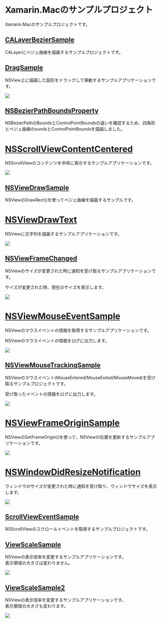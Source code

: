 # Xamarin.Macのサンプルプロジェクト

Xamarin.Macのサンプルプロジェクトです。

## [CALayerBezierSample](CALayerBezierSample/README.md)

CALayerにベジェ曲線を描画するサンプルプロジェクトです。

## [DragSample](DragSample/README.md)

NSView上に描画した図形をドラッグして移動するサンプルアプリケーションです。

![](DragSample/DragSample.gif)

## [NSBezierPathBoundsProperty](NSBezierPathBoundsProperty/README.md)

NSBezierPathのBoundsとControlPointBoundsの違いを確認するため、四角形とベジェ曲線のoundsとControlPointBoundsを描画しました。

# [NSScrollViewContentCentered](NSScrollViewContentCentered/README.md)

NSScrollViewのコンテンツを中央に表示するサンプルアプリケーションです。

![](NSScrollViewContentCentered/NSScrollViewContentCentered.gif)

## [NSViewDrawSample](NSViewDrawSample/README.md)

NSViewのDrawRect()を使ってベジェ曲線を描画するサンプルです。

# [NSViewDrawText](NSViewDrawText/README.md)

NSViewに文字列を描画するサンプルアプリケーションです。

![](NSViewDrawText/NSViewDrawText.png)

## [NSViewFrameChanged](NSViewFrameChanged/README.md)

NSViewのサイズが変更された時に通知を受け取るサンプルアプリケーションです。

サイズが変更された時、現在のサイズを表示します。

![](NSViewFrameChanged/NSViewFrameChanged.gif)

# [NSViewMouseEventSample](NSViewMouseEventSample/README.md)

NSViewのマウスイベントの情報を取得するサンプルアプリケーションです。

NSViewのマウスイベントの情報をログに出力します。

![](NSViewMouseEventSample/NSViewMouseEventSample.gif)

## [NSViewMouseTrackingSample](NSViewMouseTrackingSample/README.md)

NSViewのマウスイベント(MouseEntered/MouseExited/MouseMoved)を受け取るサンプルプロジェクトです。

受け取ったイベントの情報をログに出力します。

![](NSViewMouseTrackingSample/NSViewMouseTrackingSample.gif)

# [NSViewFrameOriginSample](NSViewFrameOriginSample/README.md)

NSViewのSetFrameOrigin()を使って、NSViewの位置を更新するサンプルアプリケーションです。

![](NSViewFrameOriginSample/NSViewFrameOriginSample.gif)

# [NSWindowDidResizeNotification](NSWindowDidResizeNotification/README.md)

ウィンドウのサイズが変更された時に通知を受け取り、ウィンドウサイズを表示します。

![](NSWindowDidResizeNotification/NSWindowDidResizeNotification.gif)

## [ScrollViewEventSample](ScrollViewEventSample/README.md)

NSScrollViewのスクロールイベントを取得するサンプルプロジェクトです。

## [ViewScaleSample](ViewScaleSample/README.md)

NSViewの表示倍率を変更するサンプルアプリケーションです。  
表示領域の大きさは変わりません。

![](ViewScaleSample/ViewScaleSample.gif)


## [ViewScaleSample2](ViewScaleSample2/README.md)

NSViewの表示倍率を変更するサンプルアプリケーションです。  
表示領域の大きさも変わります。

![](ViewScaleSample2/ViewScaleSample2.gif)

